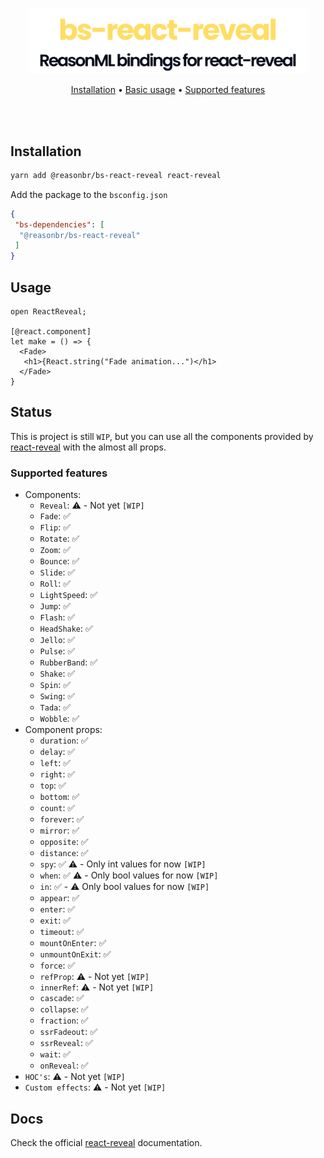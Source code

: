 <p align="center">
  <br />
  <img src="./assets/logo.svg" width="450" /> 
</p>
<p align="center">
   <a href="#installation">Installation</a> • 
   <a target="_blank" href="#usage">Basic usage</a> • 
   <a href="#supported-features">Supported features</a>
</p>
<br/>
<br/>

## Installation

```sh
yarn add @reasonbr/bs-react-reveal react-reveal
```
Add the package to the `bsconfig.json`
```json
{
 "bs-dependencies": [
  "@reasonbr/bs-react-reveal"
 ]
}
```

## Usage

```reason
open ReactReveal;

[@react.component]
let make = () => {
  <Fade>
   <h1>{React.string("Fade animation...")</h1>
  </Fade>
}
```
## Status
This is project is still `WIP`, but you can use all the components provided by [react-reveal](https://www.react-reveal.com/) with the almost all props.
### Supported features
- Components:
  - `Reveal`: ⚠️ - Not yet `[WIP]`
  - `Fade`: ✅
  - `Flip`: ✅
  - `Rotate`: ✅
  - `Zoom`: ✅
  - `Bounce`: ✅
  - `Slide`: ✅
  - `Roll`: ✅
  - `LightSpeed`: ✅
  - `Jump`: ✅
  - `Flash`: ✅
  - `HeadShake`: ✅
  - `Jello`: ✅
  - `Pulse`: ✅
  - `RubberBand`: ✅
  - `Shake`: ✅
  - `Spin`: ✅
  - `Swing`: ✅
  - `Tada`: ✅
  - `Wobble`: ✅
- Component props:
    - `duration`: ✅
    - `delay`: ✅
    - `left`: ✅
    - `right`: ✅
    - `top`: ✅
    - `bottom`: ✅
    - `count`: ✅
    - `forever`: ✅
    - `mirror`: ✅
    - `opposite`: ✅
    - `distance`: ✅
    - `spy`: ✅ ⚠️ - Only int values for now `[WIP]`
    - `when`: ✅ ⚠️ - Only bool values for now `[WIP]`
    - `in`: ✅ - ⚠️ Only bool values for now `[WIP]`
    - `appear`: ✅
    - `enter`: ✅
    - `exit`: ✅
    - `timeout`: ✅
    - `mountOnEnter`: ✅
    - `unmountOnExit`: ✅
    - `force`: ✅
    - `refProp`: ⚠️ - Not yet `[WIP]`
    - `innerRef`: ⚠️ - Not yet `[WIP]`
    - `cascade`: ✅ 
    - `collapse`: ✅
    - `fraction`: ✅
    - `ssrFadeout`: ✅
    - `ssrReveal`: ✅
    - `wait`: ✅
    - `onReveal`: ✅
- `HOC's`: ⚠️ - Not yet `[WIP]`
- `Custom effects`: ⚠️ - Not yet `[WIP]`

## Docs
Check the official [react-reveal](https://www.react-reveal.com/docs/) documentation.
